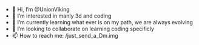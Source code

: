 - 👋 Hi, I’m @UnionViking
- 👀 I’m interested in manly 3d and coding
- 🌱 I’m currently learning what ever is on my path, we are always evolving
- 💞️ I’m looking to collaborate on learning coding specificly
- 📫 How to reach me: /just_send_a_Dm.img

<!---
UnionViking/UnionViking is a ✨ special ✨ repository because its `README.md` (this file) appears on your GitHub profile.
You can click the Preview link to take a look at your changes.
--->
